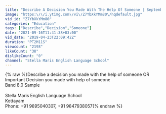 ```yaml
---
title: "Describe A Decision You Made With The Help Of Someone | September to January IELTS Cue Card Sample"
image: "https:\/\/i.ytimg.com\/vi\/Z7YbXkYMm80\/hqdefault.jpg"
vid_id: "Z7YbXkYMm80"
categories: "Education"
tags: ["Describe","Decision","Someone"]
date: "2021-09-16T11:41:38+03:00"
vid_date: "2019-04-23T22:09:42Z"
duration: "PT2M11S"
viewcount: "2198"
likeCount: "38"
dislikeCount: "0"
channel: "Stella Maris English Language School"
---
```

{% raw %}Describe a decision you made with the help of someone OR<br />Important Decision you made with help of someone <br />Band 8.0 Sample<br /><br />Stella Maris English Language School<br />Kottayam<br />Phone: +91 9895040307, +91 9847938057{% endraw %}
